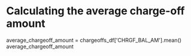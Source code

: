 # Calculating the average charge-off amount
average_chargeoff_amount = chargeoffs_df['CHRGF_BAL_AM'].mean()
average_chargeoff_amount
